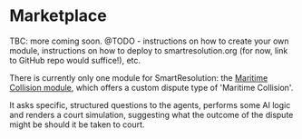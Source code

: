 # Marketplace

TBC: more coming soon. @TODO - instructions on how to create your own module, instructions on how to deploy to smartresolution.org (for now, link to GitHub repo would suffice!), etc.

There is currently only one module for SmartResolution: the [Maritime Collision module](https://github.com/ChrisBAshton/smartresolution-module-maritime-collision), which offers a custom dispute type of 'Maritime Collision'.

It asks specific, structured questions to the agents, performs some AI logic and renders a court simulation, suggesting what the outcome of the dispute might be should it be taken to court.